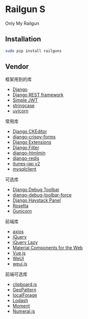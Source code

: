 # Railgun S
Only My Railgun

## Installation
```bash
sudo pip install railguns
```

## Vendor
框架用到的库
- [Django](https://www.djangoproject.com)
- [Django REST framework](https://www.django-rest-framework.org)
- [Simple JWT](https://github.com/davesque/django-rest-framework-simplejwt)
- [stringcase](https://github.com/okunishinishi/python-stringcase)
- [uvicorn](https://www.uvicorn.org)

常用库
- [Django CKEditor](https://github.com/django-ckeditor/django-ckeditor)
- [django-crispy-forms](https://django-crispy-forms.readthedocs.io)
- [Django Extensions](https://django-extensions.readthedocs.io)
- [Django Filter](https://django-filter.readthedocs.io)
- [django-htmlmin](https://github.com/cobrateam/django-htmlmin)
- [django-redis](https://niwinz.github.io/django-redis/latest/)
- [itunes-iap v2](https://github.com/youknowone/itunes-iap)
- [mysqlclient](https://github.com/PyMySQL/mysqlclient-python)

可选库
- [Django Debug Toolbar](https://django-debug-toolbar.readthedocs.io)
- [django-debug-toolbar-force](https://django-debug-toolbar-force.readthedocs.io)
- [Django Haystack Panel](https://github.com/streeter/django-haystack-panel)
- [Rosetta](https://django-rosetta.readthedocs.io)
- [Gunicorn](https://www.gunicorn.org)

前端库
- [axios](https://github.com/axios/axios)
- [jQuery](https://jquery.com)
- [jQuery Lazy](http://jquery.eisbehr.de/lazy/)
- [Material Components for the Web](https://material.io/components/web/)
- [Vue.js](https://vuejs.org)
- [WeUI](https://github.com/Tencent/weui)
- [weui.js](https://github.com/Tencent/weui.js)

前端可选库
- [clipboard.js](https://clipboardjs.com)
- [GeoPattern](https://btmills.github.io/geopattern/)
- [localForage](https://localforage.github.io/localForage/)
- [Lodash](https://lodash.com)
- [Moment](https://momentjs.com)
- [Numeral.js](https://numeraljs.com/)
